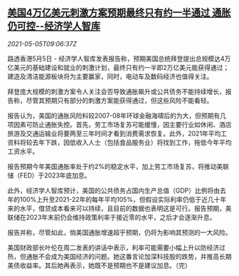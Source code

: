 <!--1620207063000-->
[美国4万亿美元刺激方案预期最终只有约一半通过 通胀仍可控--经济学人智库](https://cn.reuters.com/article/usa-stimulus-0505-wedn-idCNKBS2CM0R3)
------

<div><i>2021-05-05T09:06:37Z</i></div><p>路透香港5月5日 - 经济学人智库发表报告称，预期美国总统拜登提出总规模达4万亿美元的基础建设和就业的刺激计划，最终只有约一半即2万亿美元能获得通过；建造及清洁能源板块将为主要赢家，同时，电动车及数码经济也值得关注。</p><p>拜登庞大规模的刺激方案令人关注会否导致通胀飙升或公共债务不能持续增长，报告称，尽管其预期只有部分的刺激方案能获得通过，但这些风险不能看轻。</p><p>报告认为，美国的通胀风险料较2007-08年环球金融海啸后的为大，但预期有几项因素可防止通胀失控。首先，劳工市场复苏可能缓慢，因主要行业如休闲、酒店旅游及交通运输业将要两至三年时间才看到消费需求恢复。此外，2021年平均工资料将较去年下跌，因低收入人士（包括食品服务业）将找到工作，拖低今年平均工资水平。</p><p>报告预期今年美国通胀率处于约2%的稳定水平，加上劳工市场复苏，将推动美联储（FED）于2023年底加息。</p><p>此外，经济学人智库预计，美国的公共债务占国内生产总值（GDP）比例将由去年的100%上升至2021-22年的每年平均105%，但假设实际利率仍低于近几十年来的水平，借贷成本看来可以持续，且目前的数据也表明这是可行。报告预期，美联储在2023年末前仍会维持政策利率于接近零的水平，之后才会逐渐升息。</p><p>报告并称，尽管如此，倘美国通胀增速超乎预期，仍将为影响其预测的一大风险。</p><p>美国财政部长叶伦在周二发表的讲话中表示，利率可能需要小幅上升以防经济过热，但通胀不会成为美国经济的问题。她这番言论加深科技股的跌势，并推高长期美债收益率。其后她再表示，她既不是预期也不是建议加息。（完）</p>

